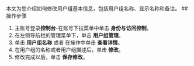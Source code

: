 本文为您介绍如何修改用户组基本信息，包括用户组名称、显示名称和备注。
##操作步骤

1.	主账号登录**控制台**-在账号下拉菜单中单击 **身份与访问控制**。
2.	在左侧导航栏的管理菜单下，单击 **用户组管理**。
3.	单击 **用户组名称** 或者 在操作中单击 **查看详情**。
4.	在用户组的名称或者用户组描述后，单击 **修改**。
5.	修改完成以后，单击 **保存修改**。
